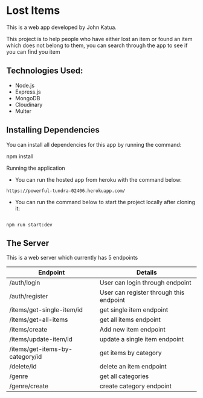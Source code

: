 # Lost Items

This is a web app developed by John Katua.

This project is to help people who have either lost an item or found an item which does not belong to them, you can search through the app to see if you can find you item

## Technologies Used:

  - Node.js
  - Express.js
  - MongoDB
  - Cloudinary
  - Multer

## Installing Dependencies

You can install all dependencies for this app by running the command:

npm install

Running the application

  - You can run the hosted app from heroku with the command below:

  ```
  https://powerful-tundra-02406.herokuapp.com/
  
  ```

  - You can run the command below to start the project locally after cloning it:

  ```

  npm run start:dev

  ```

## The Server

This is a web server which currently has 5 endpoints

  | Endpoint  | Details |
  | -------------------------- | ---------------------------------------------- |
  | /auth/login                | User can login through endpoint |
  | /auth/register             | User can register through this endpoint |
  | /items/get-single-item/id         | get single item endpoint  |
  | /items/get-all-items              | get all items endpoint  |
  | /items/create | Add new item endpoint |
  | /items/update-item/id | update a single item endpoint |
  | /items/get-items-by-category/id | get items by category |
  | /delete/id | delete an item endpoint |
  | /genre | get all categories |
  | /genre/create | create category endpoint |

